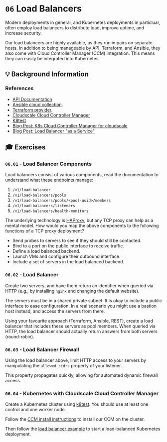 # `06` Load Balancers

Modern deployments in general, and Kubernetes deployments in particluar, often employ load balancers to distribute load, improve uptime, and increase security.

Our load balancers are highly available, as they run in pairs on separate hosts. In addition to being manageable by API, Terraform, and Ansible, they also come with Cloud Controller Manager (CCM) integration. This means they can easily be integrated into Kubernetes.

## 💡 Background Information

### References

* [API Documentation](https://www.cloudscale.ch/en/api/v1#load-balancers)
* [Ansible cloud collection](https://docs.ansible.com/ansible/latest/collections/cloudscale_ch/cloud/).
* [Terraform provider](https://registry.terraform.io/providers/cloudscale-ch/cloudscale/latest/docs).
* [Cloudscale Cloud Controller Manager](https://github.com/cloudscale-ch/cloudscale-cloud-controller-manager)
* [K8test](https://github.com/cloudscale-ch/k8test)
* [Blog Post: K8s Cloud Controller Manager for cloudscale](https://www.cloudscale.ch/en/news/2024/03/05/cloud-controller-manager)
* [Blog Post: Load Balancer "as a Service"](https://www.cloudscale.ch/en/news/2023/04/28/load-balancer-as-a-service)

## 🎓 Exercises

### `06.01` - Load Balancer Components

Load balancers consist of various components, read the documentation to understand what these endpoints manage:

1. `/v1/load-balancer`
2. `/v1/load-balancers/pools`
3. `/v1/load-balancers/pools/<pool-uuid>/members`
4. `/v1/load-balancers/listeners`
5. `/v1/load-balancers/health-monitors`

The underlying technology is [HAProxy](https://www.haproxy.org/), but any TCP proxy can help as a mental model. How would you map the above components to the following functions of a TCP proxy deployment?

- Send probes to servers to see if they should still be contacted.
- Bind to a port on the public interface to receive traffic.
- Define a load balanced backend.
- Launch VMs and configure their outbound interface.
- Include a set of servers in the load balanced backend. 

### `06.02` - Load Balancer

Create two servers, and have them return an identifier when queried via HTTP (e.g., by installing `nginx` and changing the default website).

The servers must be in a shared private subnet. It is okay to include a public interface to ease configuration. In a real scenario you might use a bastion host instead, and access the servers from there.

Using your favourite approach (Terraform, Ansible, REST), create a load balancer that includes these servers as pool members. When queried via HTTP, the load balancer should actually return answers from both servers (round-robin).

### `06.03` - Load Balancer Firewall

Using the load balancer above, limit HTTP access to your servers by manipulating the `allowed_cidrs` property of your listener.

This property propagates quickly, allowing for automated dynamic firewall access.
### `06.04` - Kubernetes with Cloudscale Cloud Controller Manager

Create a Kubernetes cluster using [k8test](https://github.com/cloudscale-ch/k8test). You should use at least one control and one worker node.

Follow the [CCM install instructions](https://github.com/cloudscale-ch/cloudscale-cloud-controller-manager?tab=readme-ov-file#installing-the-ccm) to install our CCM on the cluster.

Then follow the [load balancer example](https://github.com/cloudscale-ch/cloudscale-cloud-controller-manager?tab=readme-ov-file#loadbalancer-example) to start a load-balanced Kubernetes deployment.
